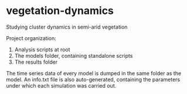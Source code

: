 # vegetation-dynamics
Studying cluster dynamics in semi-arid vegetation

Project organization:
1) Analysis scripts at root
2) The models folder, containing standalone scripts
3) The results folder

The time series data of every model is dumped in the same folder as the model. 
An info.txt file is also auto-generated, containing the parameters under which each simulation was carried out.